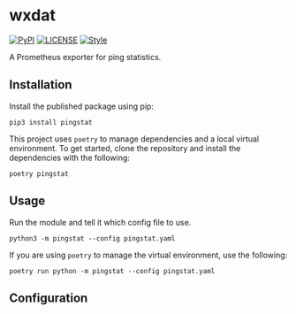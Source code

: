 # wxdat #

[![PyPI](https://img.shields.io/pypi/v/pingstat.svg)](https://pypi.org/project/pingstat)
[![LICENSE](https://img.shields.io/github/license/jheddings/pingstat)](LICENSE)
[![Style](https://img.shields.io/badge/style-black-black)](https://github.com/ambv/black)

A Prometheus exporter for ping statistics.

## Installation ##

Install the published package using pip:

```shell
pip3 install pingstat
```

This project uses `poetry` to manage dependencies and a local virtual environment.  To
get started, clone the repository and install the dependencies with the following:

```shell
poetry pingstat
```

## Usage ##

Run the module and tell it which config file to use.

```shell
python3 -m pingstat --config pingstat.yaml
```

If you are using `poetry` to manage the virtual environment, use the following:

```shell
poetry run python -m pingstat --config pingstat.yaml
```

## Configuration ##
